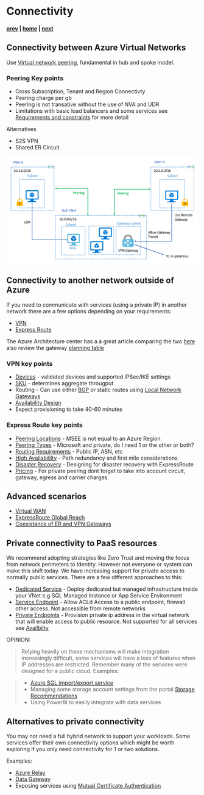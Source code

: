 # Connectivity

#### [prev](./concepts.md) | [home](./readme.md)  | [next](./topology-advanced.md)

## Connectivity between Azure Virtual Networks
Use [Virtual network peering](https://docs.microsoft.com/azure/virtual-network/virtual-network-peering-overview), fundamental in hub and spoke model.

### Peering Key points
* Cross Subscription, Tenant and Region Connectivty
* Peering charge per gb
* Peering is not transative without the use of NVA and UDR
* Limitations with basic load balancers and some services see [Requirements and constraints](https://docs.microsoft.com/azure/virtual-network/virtual-network-manage-peering#requirements-and-constraints) for more detail

Alternatives
* S2S VPN
* Shared ER Circuit

![VNet Reference](png/local-or-remote-gateway-in-peered-virtual-network.png)

## Connectivity to another network outside of Azure

If you need to communicate with services (using a private IP) in another network there are a few options depending on your requirements:

* [VPN](https://docs.microsoft.com/azure/vpn-gateway/vpn-gateway-about-vpngateways)
* [Express Route](https://docs.microsoft.com/azure/expressroute/expressroute-introduction)

The Azure Architecture center has a a great article comparing the two [here](https://docs.microsoft.com/azure/architecture/reference-architectures/hybrid-networking/) also review the gateway [planning table](https://docs.microsoft.com/azure/vpn-gateway/vpn-gateway-about-vpngateways#planningtable)

### VPN key points

* [Devices](https://docs.microsoft.com/azure/vpn-gateway/vpn-gateway-about-vpn-devices) - validated devices and supported IPSec/IKE settings
* [SKU](https://docs.microsoft.com/azure/vpn-gateway/vpn-gateway-about-vpngateways#gwsku) - determines aggregate througput
* Routing - Can use either [BGP](https://docs.microsoft.com/azure/vpn-gateway/vpn-gateway-bgp-overview) or static routes using [Local Network Gateways](https://docs.microsoft.com/azure/vpn-gateway/vpn-gateway-about-vpn-gateway-settings#lng)
* [Availability Design](https://docs.microsoft.com/azure/vpn-gateway/vpn-gateway-highlyavailable)
* Expect provisioning to take 40-60 minutes

### Express Route key points

* [Peering Locations](https://docs.microsoft.com/azure/expressroute/expressroute-locations-providers) -  MSEE is not equal to an Azure Region
* [Peering Types](https://docs.microsoft.com/azure/expressroute/expressroute-circuit-peerings) - Microsoft and private, do I need 1 or the other or both?
* [Routing Requirements](https://docs.microsoft.com/azure/expressroute/expressroute-routing) - Public IP, ASN, etc
* [High Availabililty](https://docs.microsoft.com/azure/expressroute/designing-for-high-availability-with-expressroute) - Path redundancy and first mile considerations
* [Disaster Recovery](https://docs.microsoft.com/azure/expressroute/designing-for-disaster-recovery-with-expressroute-privatepeering) - Designing for disaster recovery with ExpressRoute
* [Pricing](https://azure.microsoft.com/en-us/pricing/details/expressroute/) -  For private peering dont forget to take into account circuit, gateway, egress and carrier charges.

## Advanced scenarios

* [Virtual WAN](https://docs.microsoft.com/azure/virtual-wan/virtual-wan-about)
* [ExpressRoute Global Reach](https://docs.microsoft.com/azure/expressroute/expressroute-global-reach)
* [Coexistance of ER and VPN Gateways](https://docs.microsoft.com/azure/expressroute/expressroute-howto-coexist-resource-manager)

## Private connectivity to PaaS resources

We recommend adopting strategies like Zero Trust and moving the focus from network perimeters to Identity. However not everyone or system can make this shift today. We have increasing support for private access to normally public services. There are a few different approaches to this:

* [Dedicated Service](https://docs.microsoft.com/azure/virtual-network/virtual-network-for-azure-services) - Deploy dedicated but managed infrastructure inside your VNet e.g SQL Managed Instance or App Service Environment
* [Service Endpoint](https://docs.microsoft.com/azure/virtual-network/virtual-network-service-endpoints-overview) - Allow ACLd Access to a public endpoint, firewall other access. Not accessible from remote networks
* [Private Endpoints](https://docs.microsoft.com/azure/private-link/private-endpoint-overview) - Provision private ip address in the virtual network that will enable access to public resource. Not supported for all services see [Availbilty](https://docs.microsoft.com/azure/private-link/private-link-overview#availability)

OPINION: 
>Relying heavily on these mechanisms will make integration increasingly difficult, some services will have a loss of features when IP addresses are restricted. Remember many of the services were designed for a public cloud. Examples:

>* [Azure SQL import/export service](https://docs.microsoft.com/azure/azure-sql/database/network-access-controls-overview#allow-azure-services)
>* Managing some storage account settings from the portal [Storage Recommendations](https://docs.microsoft.com/azure/storage/blobs/security-recommendations#networking)
>* Using PowerBI to easily integrate with data services

## Alternatives to private connectivity

You may not need a full hybrid network to support your workloads. Some services offer their own connectivity options which might be worth exploring if you only need connectivity for 1 or two solutions. 

Examples:

* [Azure Relay](https://docs.microsoft.com/azure/azure-relay/relay-what-is-it)
* [Data Gateway](https://docs.microsoft.com/en-us/data-integration/gateway/service-gateway-onprem)
* Exposing services using [Mutual Certificate Authentication](https://docs.microsoft.com/azure/api-management/api-management-howto-mutual-certificates)

